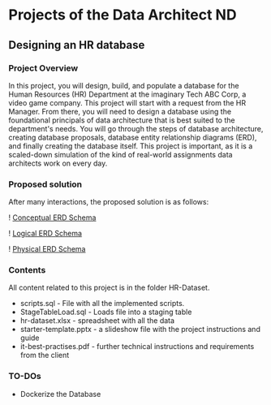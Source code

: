 # Projects of the Data Architect ND

## Designing an HR database

### Project Overview

In this project, you will design, build, and populate a database for the Human Resources (HR) Department at the imaginary Tech ABC Corp, a video game company. This project will start with a request from the HR Manager. From there, you will need to design a database using the foundational principals of data architecture that is best suited to the department's needs. You will go through the steps of database architecture, creating database proposals, database entity relationship diagrams (ERD), and finally creating the database itself. This project is important, as it is a scaled-down simulation of the kind of real-world assignments data architects work on every day.

### Proposed solution

After many interactions, the proposed solution is as follows:

! [Conceptual ERD Schema](img/ConceptualERD.png)

! [Logical ERD Schema](img/LogicalERD.png)

! [Physical ERD Schema](img/PhysicalERD.png)

### Contents

All content related to this project is in the folder HR-Dataset.

* scripts.sql - File with all the implemented scripts.
* StageTableLoad.sql - Loads file into a staging table
* hr-dataset.xlsx - spreadsheet with all the data
* starter-template.pptx - a slideshow file with the project instructions and guide
* it-best-practises.pdf - further technical instructions and requirements from the client

### TO-DOs

* Dockerize the Database

